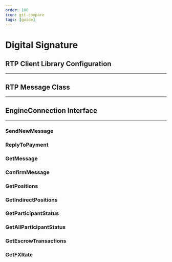 ```yaml
---
order: 100
icon: git-compare
tags: [guide]
---
```

# Digital Signature

## RTP Client Library Configuration
---

## RTP Message Class
---

## EngineConnection Interface
---
### SendNewMessage

### ReplyToPayment

### GetMessage

### ConfirmMessage

### GetPositions

### GetIndirectPositions

### GetParticipantStatus

### GetAllParticipantStatus

### GetEscrowTransactions

### GetFXRate